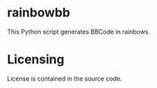 rainbowbb
======
This Python script generates BBCode in rainbows.

Licensing
======
License is contained in the source code.
